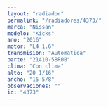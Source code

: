 ```yaml
---
layout: "radiador"
permalink: "/radiadores/4373/"
marca: "Nissan"
modelo: "Kicks"
ano: "2016"
motor: "L4 1.6"
transmision: "Automática"
parte: "21410-5BR0B"
clima: "Con clima"
alto: "20 1/16"
ancho: "15 5/8"
observaciones: ""
id: "4373"
---
```


